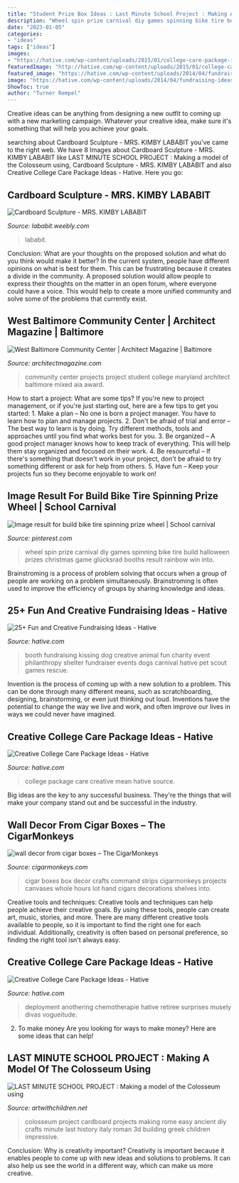 ```yaml
---
title: "Student Prize Box Ideas : Last Minute School Project : Making A Model Of The Colosseum Using"
description: "Wheel spin prize carnival diy games spinning bike tire build halloween prizes christmas game glücksrad booths result rainbow win into"
date: "2023-01-05"
categories:
- "ideas"
tags: ["ideas"]
images:
- "https://hative.com/wp-content/uploads/2015/01/college-care-package-ideas/12-creative-college-care-package-ideas.jpg"
featuredImage: "http://hative.com/wp-content/uploads/2015/01/college-care-package-ideas/6-creative-college-care-package-ideas.jpg"
featured_image: "https://hative.com/wp-content/uploads/2014/04/fundraising-ideas/10-dog-kissing-booth.jpg"
image: "https://hative.com/wp-content/uploads/2014/04/fundraising-ideas/10-dog-kissing-booth.jpg"
ShowToc: true
author: "Turner Rempel"
---
```



Creative ideas can be anything from designing a new outfit to coming up with a new marketing campaign. Whatever your creative idea, make sure it's something that will help you achieve your goals.

	

		
searching about Cardboard Sculpture - MRS. KIMBY LABABIT you've came to the right web. We have 8 Images about Cardboard Sculpture - MRS. KIMBY LABABIT like LAST MINUTE SCHOOL PROJECT : Making a model of the Colosseum using, Cardboard Sculpture - MRS. KIMBY LABABIT and also Creative College Care Package Ideas - Hative. Here you go:
		
    
## Cardboard Sculpture - MRS. KIMBY LABABIT

<img loading=lazy src="https://lababit.weebly.com/uploads/8/7/8/1/87810426/img-3728_orig.jpg" onerror="this.onerror=null;this.src='https://tse3.mm.bing.net/th?id=OIP.7d87yxNzf5yWEZhmXe6w1wHaJ4&amp;pid=15.1';" alt="Cardboard Sculpture - MRS. KIMBY LABABIT">

_Source: lababit.weebly.com_

>lababit. 

	

Conclusion: What are your thoughts on the proposed solution and what do you think would make it better?
In the current system, people have different opinions on what is best for them. This can be frustrating because it creates a divide in the community. A proposed solution would allow people to express their thoughts on the matter in an open forum, where everyone could have a voice. This would help to create a more unified community and solve some of the problems that currently exist.

    
## West Baltimore Community Center | Architect Magazine | Baltimore

<img loading=lazy src="https://cdnassets.hw.net/c4/73/079052b342fea514c1c198d7dad3/biarch.jpg" onerror="this.onerror=null;this.src='https://tse3.mm.bing.net/th?id=OIP.I4XdTpqjsp8hZQBTjsV0zAHaE7&amp;pid=15.1';" alt="West Baltimore Community Center | Architect Magazine | Baltimore">

_Source: architectmagazine.com_

>community center projects project student college maryland architect baltimore mixed aia award. 

	

How to start a project: What are some tips?
If you're new to project management, or if you're just starting out, here are a few tips to get you started: 1. Make a plan – No one is born a project manager. You have to learn how to plan and manage projects. 2. Don't be afraid of trial and error – The best way to learn is by doing. Try different methods, tools and approaches until you find what works best for you. 3. Be organized – A good project manager knows how to keep track of everything. This will help them stay organized and focused on their work. 4. Be resourceful – If there's something that doesn't work in your project, don't be afraid to try something different or ask for help from others. 5. Have fun – Keep your projects fun so they become enjoyable to work on!

    
## Image Result For Build Bike Tire Spinning Prize Wheel | School Carnival

<img loading=lazy src="https://i.pinimg.com/originals/c5/59/ef/c559ef0b89ff84d7a2a7f7f3699897d8.jpg" onerror="this.onerror=null;this.src='https://tse2.mm.bing.net/th?id=OIP.NbETfSOZaOUCt3OzIc1fgQHaJ3&amp;pid=15.1';" alt="Image result for build bike tire spinning prize wheel | School carnival">

_Source: pinterest.com_

>wheel spin prize carnival diy games spinning bike tire build halloween prizes christmas game glücksrad booths result rainbow win into. 

	

Brainstroming is a process of problem solving that occurs when a group of people are working on a problem simultaneously. Brainstroming is often used to improve the efficiency of groups by sharing knowledge and ideas.

    
## 25+ Fun And Creative Fundraising Ideas - Hative

<img loading=lazy src="https://hative.com/wp-content/uploads/2014/04/fundraising-ideas/10-dog-kissing-booth.jpg" onerror="this.onerror=null;this.src='https://tse4.mm.bing.net/th?id=OIP.Am7zg8KGA6YzBZ-uwwlIAAHaJ7&amp;pid=15.1';" alt="25+ Fun and Creative Fundraising Ideas - Hative">

_Source: hative.com_

>booth fundraising kissing dog creative animal fun charity event philanthropy shelter fundraiser events dogs carnival hative pet scout games rescue. 

	

Invention is the process of coming up with a new solution to a problem. This can be done through many different means, such as scratchboarding, designing, brainstorming, or even just thinking out loud. Inventions have the potential to change the way we live and work, and often improve our lives in ways we could never have imagined.

    
## Creative College Care Package Ideas - Hative

<img loading=lazy src="https://hative.com/wp-content/uploads/2015/01/college-care-package-ideas/12-creative-college-care-package-ideas.jpg" onerror="this.onerror=null;this.src='https://tse4.mm.bing.net/th?id=OIP.YmnNmVCnuDFa_R7Q0fhnhQHaHa&amp;pid=15.1';" alt="Creative College Care Package Ideas - Hative">

_Source: hative.com_

>college package care creative mean hative source. 

	

Big ideas are the key to any successful business. They're the things that will make your company stand out and be successful in the industry.

    
## Wall Decor From Cigar Boxes – The CigarMonkeys

<img loading=lazy src="http://cigarmonkeys.com/wp-content/uploads/2019/07/wall-decor-from-cigar-boxes-cigarmonkeys-3.jpg" onerror="this.onerror=null;this.src='https://tse3.mm.bing.net/th?id=OIP.dFBRvmkdH6EXP2ccEwed2AHaHa&amp;pid=15.1';" alt="wall decor from cigar boxes – The CigarMonkeys">

_Source: cigarmonkeys.com_

>cigar boxes box decor crafts command strips cigarmonkeys projects canvases whole hours lot hand cigars decorations shelves into. 

	

Creative tools and techniques:
Creative tools and techniques can help people achieve their creative goals. By using these tools, people can create art, music, stories, and more. There are many different creative tools available to people, so it is important to find the right one for each individual. Additionally, creativity is often based on personal preference, so finding the right tool isn't always easy.

    
## Creative College Care Package Ideas - Hative

<img loading=lazy src="http://hative.com/wp-content/uploads/2015/01/college-care-package-ideas/6-creative-college-care-package-ideas.jpg" onerror="this.onerror=null;this.src='https://tse4.mm.bing.net/th?id=OIP.h1k7ObZoeLpt0Ysoymv19QHaJ7&amp;pid=15.1';" alt="Creative College Care Package Ideas - Hative">

_Source: hative.com_

>deployment anothering chemotherapie hative retiree surprises musely divas vogueitude. 

	

2. To make money
Are you looking for ways to make money? Here are some ideas that can help!

    
## LAST MINUTE SCHOOL PROJECT : Making A Model Of The Colosseum Using

<img loading=lazy src="http://3.bp.blogspot.com/-4R3rEWQYCO0/VpJnk8IIpfI/AAAAAAAAC2Y/HNwBA4rbh7Y/s640/colosseum3.jpg" onerror="this.onerror=null;this.src='https://tse2.mm.bing.net/th?id=OIP.OxF6RuaRVqIiSN53l5CaAAHaFj&amp;pid=15.1';" alt="LAST MINUTE SCHOOL PROJECT : Making a model of the Colosseum using">

_Source: artwithchildren.net_

>colosseum project cardboard projects making rome easy ancient diy crafts minute last history italy roman 3d building greek children impressive. 

	

Conclusion: Why is creativity important?
Creativity is important because it enables people to come up with new ideas and solutions to problems. It can also help us see the world in a different way, which can make us more creative.

